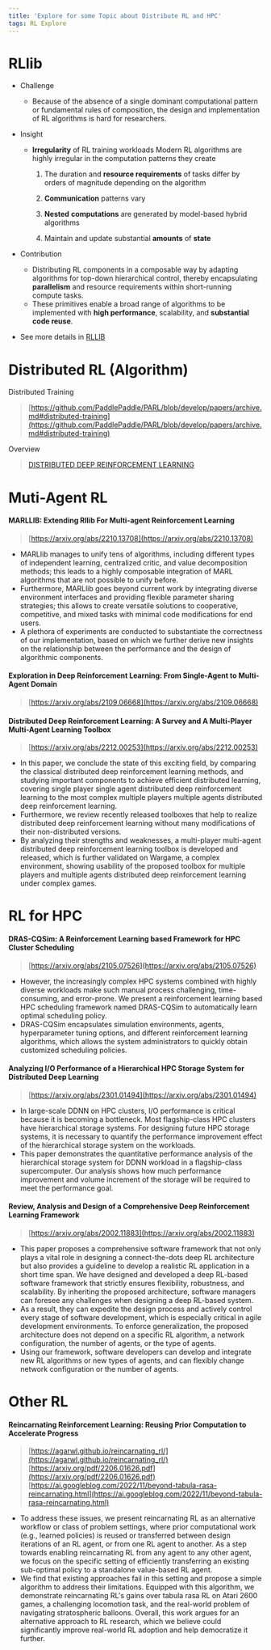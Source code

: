 ```yaml
---
title: 'Explore for some Topic about Distribute RL and HPC'
tags: RL Explore
---
```


<!--more-->

# RLlib

- Challenge

	- Because of the absence of a single dominant computational pattern  or fundamental rules of composition, the design and implementation of RL algorithms is hard for researchers.

- Insight

	- **Irregularity** of RL training workloads Modern RL algorithms are highly irregular in the computation patterns they create

		1. The duration and **resource requirements** of tasks differ by orders of magnitude depending on the algorithm
		2. **Communication** patterns vary
		3. **Nested** **computations** are generated by model-based hybrid algorithms

		4. Maintain and update substantial **amounts** of **state**

- Contribution

	- Distributing RL components in a composable way by adapting algorithms for top-down hierarchical control, thereby encapsulating **parallelism** and resource requirements within short-running compute tasks.
	- These primitives enable a broad range of algorithms to be implemented with **high performance**, scalability, and **substantial code reuse**.

- See more details in [RLLIB](https://yiyi-philosophy.github.io/simplicity/RLlib/)




# Distributed RL (Algorithm)

Distributed Training
> [https://github.com/PaddlePaddle/PARL/blob/develop/papers/archive.md#distributed-training](https://github.com/PaddlePaddle/PARL/blob/develop/papers/archive.md#distributed-training)

Overview
> [DISTRIBUTED DEEP REINFORCEMENT LEARNING](https://yiyi-philosophy.github.io/simplicity/Dstrb-RL/)

# Muti-Agent RL

#### MARLLIB: Extending Rllib For Multi-agent Reinforcement Learning

> [https://arxiv.org/abs/2210.13708](https://arxiv.org/abs/2210.13708)

- MARLlib manages to unify tens of algorithms, including different types of independent learning, centralized critic, and value decomposition methods; this leads to a highly composable integration of MARL algorithms that are not possible to unify before.    
- Furthermore, MARLlib goes beyond current work by integrating diverse environment interfaces and providing flexible parameter sharing strategies;    this allows to create versatile solutions to cooperative, competitive, and mixed tasks with minimal code modifications for end users.    
- A plethora of experiments are conducted to substantiate the correctness of our implementation, based on which we further derive new insights on the relationship between the performance and the design of algorithmic components.

#### Exploration in Deep Reinforcement Learning: From Single-Agent to Multi-Agent Domain

> [https://arxiv.org/abs/2109.06668](https://arxiv.org/abs/2109.06668)

#### Distributed Deep Reinforcement Learning: A Survey and A Multi-Player Multi-Agent Learning Toolbox

> [https://arxiv.org/abs/2212.00253](https://arxiv.org/abs/2212.00253)

- In this paper, we conclude the state of this exciting field, by comparing the classical distributed deep reinforcement learning methods, and studying important components to achieve efficient distributed learning, covering single player single agent distributed deep reinforcement learning to the most complex multiple players multiple agents distributed deep reinforcement learning.   
- Furthermore, we review recently released toolboxes that help to realize distributed deep reinforcement learning without many modifications of their non-distributed versions.   
- By analyzing their strengths and weaknesses, a multi-player multi-agent distributed deep reinforcement learning toolbox is developed and released, which is further validated on Wargame, a complex environment, showing usability of the proposed toolbox for multiple players and multiple agents distributed deep reinforcement learning under complex games.  

# RL for HPC

#### DRAS-CQSim: A Reinforcement Learning based Framework for HPC Cluster Scheduling

> [https://arxiv.org/abs/2105.07526](https://arxiv.org/abs/2105.07526)

- However, the increasingly complex HPC systems combined with highly diverse workloads make such manual process challenging, time-consuming, and error-prone.  We present a reinforcement learning based HPC scheduling framework named DRAS-CQSim to automatically learn optimal scheduling policy.  
- DRAS-CQSim encapsulates simulation environments, agents, hyperparameter tuning options, and different reinforcement learning algorithms, which allows the system administrators to quickly obtain customized scheduling policies.


#### Analyzing I/O Performance of a Hierarchical HPC Storage System for Distributed Deep Learning

> [https://arxiv.org/abs/2301.01494](https://arxiv.org/abs/2301.01494)

- In large-scale DDNN on HPC clusters, I/O performance is critical because it is becoming a bottleneck.   Most flagship-class HPC clusters have hierarchical storage systems. For designing future HPC storage systems, it is necessary to quantify the performance improvement effect of the hierarchical storage system on the workloads.   
- This paper demonstrates the quantitative performance analysis of the hierarchical storage system for DDNN workload in a flagship-class supercomputer. Our analysis shows how much performance improvement and volume increment of the storage will be required to meet the performance goal.


#### Review, Analysis and Design of a Comprehensive Deep Reinforcement Learning Framework

> [https://arxiv.org/abs/2002.11883](https://arxiv.org/abs/2002.11883)

- This paper proposes a comprehensive software framework that not only plays a vital role in designing a connect-the-dots deep RL architecture but also provides a guideline to develop a realistic RL application in a short time span.   We have designed and developed a deep RL-based software framework that strictly ensures flexibility, robustness, and scalability. By inheriting the proposed architecture, software managers can foresee any challenges when designing a deep RL-based system.   
- As a result, they can expedite the design process and actively control every stage of software development, which is especially critical in agile development environments.   To enforce generalization, the proposed architecture does not depend on a specific RL algorithm, a network configuration, the number of agents, or the type of agents.   
- Using our framework, software developers can develop and integrate new RL algorithms or new types of agents, and can flexibly change network configuration or the number of agents.


# Other RL
#### Reincarnating Reinforcement Learning: Reusing Prior Computation to Accelerate Progress

> [https://agarwl.github.io/reincarnating_rl/](https://agarwl.github.io/reincarnating_rl/)
> [https://arxiv.org/pdf/2206.01626.pdf](https://arxiv.org/pdf/2206.01626.pdf)
> [https://ai.googleblog.com/2022/11/beyond-tabula-rasa-reincarnating.html](https://ai.googleblog.com/2022/11/beyond-tabula-rasa-reincarnating.html)

- To address these issues, we present reincarnating RL as an alternative workflow or class of problem settings, where prior computational work (e.g., learned policies) is reused or transferred between design iterations of an RL agent, or from one RL agent to another.   As a step towards enabling reincarnating RL from any agent to any other agent, we focus on the specific setting of efficiently transferring an existing sub-optimal policy to a standalone value-based RL agent.  
-  We find that existing approaches fail in this setting and propose a simple algorithm to address their limitations.   Equipped with this algorithm, we demonstrate reincarnating RL's gains over tabula rasa RL on Atari 2600 games, a challenging locomotion task, and the real-world problem of navigating stratospheric balloons.   Overall, this work argues for an alternative approach to RL research, which we believe could significantly improve real-world RL adoption and help democratize it further.   